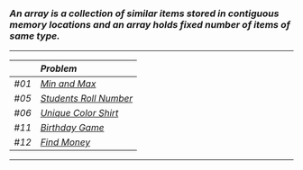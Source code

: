 ### _An array is a collection of similar items stored in contiguous memory locations and an array holds fixed number of items of same type._
---
|     | _Problem_ |
|:--- |:---------- |
| _#01_ | [_Min and Max_](Min_and_Max.py)|
| _#05_ | [_Students Roll Number_ ](Students_Roll_Number.py)|
| _#06_ | [_Unique Color Shirt_](Unique_Color_Shirt.py) |
| _#11_ | [_Birthday Game_](Birthday_Game.py) |
| _#12_ | [_Find Money_](Find_Money.py) |
---
